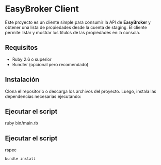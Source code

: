 # EasyBroker Client

Este proyecto es un cliente simple para consumir la API de **EasyBroker** y obtener una lista de propiedades desde la cuenta de staging. El cliente permite listar y mostrar los títulos de las propiedades en la consola.

## Requisitos

- Ruby 2.6 o superior
- Bundler (opcional pero recomendado)

## Instalación

Clona el repositorio o descarga los archivos del proyecto. Luego, instala las dependencias necesarias ejecutando:

## Ejecutar el script
ruby bin/main.rb

## Ejecutar el script
rspec

```bash 
bundle install


